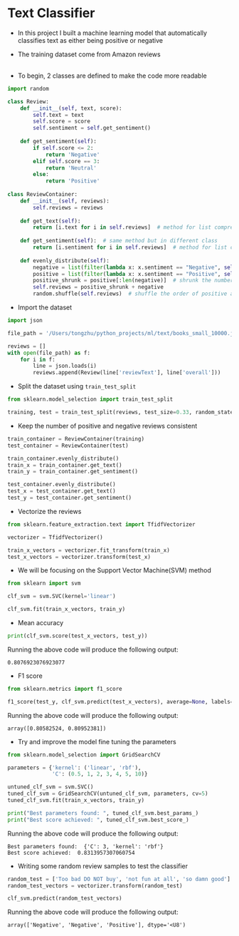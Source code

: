 # Text Classifier
- In this project I built a machine learning model that automatically classifies text as either being positive or negative<br>
- The training dataset come from Amazon reviews<br><br>

- To begin, 2 classes are defined to make the code more readable
```python
import random

class Review:
    def __init__(self, text, score):
        self.text = text
        self.score = score
        self.sentiment = self.get_sentiment()
    
    def get_sentiment(self):
        if self.score <= 2:
            return 'Negative'
        elif self.score == 3:
            return 'Neutral'
        else:
            return 'Positive'
        
class ReviewContainer:
    def __init__(self, reviews):
        self.reviews = reviews
        
    def get_text(self):
        return [i.text for i in self.reviews]  # method for list comprehension (text)
        
    def get_sentiment(self):  # same method but in different class
        return [i.sentiment for i in self.reviews]  # method for list comprehension (sentiment)
    
    def evenly_distribute(self):
        negative = list(filter(lambda x: x.sentiment == "Negative", self.reviews))
        positive = list(filter(lambda x: x.sentiment == "Positive", self.reviews))
        positive_shrunk = positive[:len(negative)]  # shrunk the number of positive reviews
        self.reviews = positive_shrunk + negative
        random.shuffle(self.reviews)  # shuffle the order of positive and negative reviews
```

- Import the dataset
```python
import json

file_path = '/Users/tongzhu/python_projects/ml/text/books_small_10000.json'

reviews = []
with open(file_path) as f:
    for i in f:
        line = json.loads(i)
        reviews.append(Review(line['reviewText'], line['overall']))
```

- Split the dataset using `train_test_split`
```python
from sklearn.model_selection import train_test_split

training, test = train_test_split(reviews, test_size=0.33, random_state=42)
```

- Keep the number of positive and negative reviews consistent
```python
train_container = ReviewContainer(training)
test_container = ReviewContainer(test)

train_container.evenly_distribute()
train_x = train_container.get_text()
train_y = train_container.get_sentiment()

test_container.evenly_distribute()
test_x = test_container.get_text()
test_y = test_container.get_sentiment()
```

- Vectorize the reviews
```python
from sklearn.feature_extraction.text import TfidfVectorizer

vectorizer = TfidfVectorizer()

train_x_vectors = vectorizer.fit_transform(train_x)
test_x_vectors = vectorizer.transform(test_x)
```

- We will be focusing on the Support Vector Machine(SVM) method
```python
from sklearn import svm

clf_svm = svm.SVC(kernel='linear')

clf_svm.fit(train_x_vectors, train_y)
```

- Mean accuracy
```python
print(clf_svm.score(test_x_vectors, test_y))
```
Running the above code will produce the following output:
```
0.8076923076923077
```

- F1 score
```python
from sklearn.metrics import f1_score

f1_score(test_y, clf_svm.predict(test_x_vectors), average=None, labels=['Positive', 'Negative'])
```
Running the above code will produce the following output:
```
array([0.80582524, 0.80952381])
```

- Try and improve the model fine tuning the parameters
```python
from sklearn.model_selection import GridSearchCV

parameters = {'kernel': ('linear', 'rbf'),
              'C': (0.5, 1, 2, 3, 4, 5, 10)}

untuned_clf_svm = svm.SVC()
tuned_clf_svm = GridSearchCV(untuned_clf_svm, parameters, cv=5)
tuned_clf_svm.fit(train_x_vectors, train_y)

print("Best parameters found: ", tuned_clf_svm.best_params_)
print("Best score achieved: ", tuned_clf_svm.best_score_)
```
Running the above code will produce the following output:
```
Best parameters found:  {'C': 3, 'kernel': 'rbf'}
Best score achieved:  0.8313957307060754
```

- Writing some random review samples to test the classifier
```python
random_test = ['Too bad DO NOT buy', 'not fun at all', 'so damn good']
random_test_vectors = vectorizer.transform(random_test)

clf_svm.predict(random_test_vectors)
```
Running the above code will produce the following output:
```
array(['Negative', 'Negative', 'Positive'], dtype='<U8')
```
